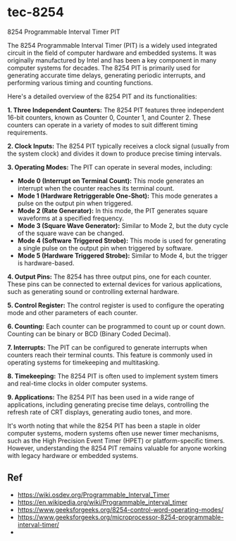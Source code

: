 # tec-8254
8254 Programmable Interval Timer PIT

The 8254 Programmable Interval Timer (PIT) is a widely used integrated circuit in the field of computer hardware and embedded systems. It was originally manufactured by Intel and has been a key component in many computer systems for decades. The 8254 PIT is primarily used for generating accurate time delays, generating periodic interrupts, and performing various timing and counting functions.

Here's a detailed overview of the 8254 PIT and its functionalities:

**1. Three Independent Counters:** The 8254 PIT features three independent 16-bit counters, known as Counter 0, Counter 1, and Counter 2. These counters can operate in a variety of modes to suit different timing requirements.

**2. Clock Inputs:** The 8254 PIT typically receives a clock signal (usually from the system clock) and divides it down to produce precise timing intervals.

**3. Operating Modes:** The PIT can operate in several modes, including:

   - **Mode 0 (Interrupt on Terminal Count):** This mode generates an interrupt when the counter reaches its terminal count.
   - **Mode 1 (Hardware Retriggerable One-Shot):** This mode generates a pulse on the output pin when triggered.
   - **Mode 2 (Rate Generator):** In this mode, the PIT generates square waveforms at a specified frequency.
   - **Mode 3 (Square Wave Generator):** Similar to Mode 2, but the duty cycle of the square wave can be changed.
   - **Mode 4 (Software Triggered Strobe):** This mode is used for generating a single pulse on the output pin when triggered by software.
   - **Mode 5 (Hardware Triggered Strobe):** Similar to Mode 4, but the trigger is hardware-based.

**4. Output Pins:** The 8254 has three output pins, one for each counter. These pins can be connected to external devices for various applications, such as generating sound or controlling external hardware.

**5. Control Register:** The control register is used to configure the operating mode and other parameters of each counter.

**6. Counting:** Each counter can be programmed to count up or count down. Counting can be binary or BCD (Binary Coded Decimal).

**7. Interrupts:** The PIT can be configured to generate interrupts when counters reach their terminal counts. This feature is commonly used in operating systems for timekeeping and multitasking.

**8. Timekeeping:** The 8254 PIT is often used to implement system timers and real-time clocks in older computer systems.

**9. Applications:** The 8254 PIT has been used in a wide range of applications, including generating precise time delays, controlling the refresh rate of CRT displays, generating audio tones, and more.

It's worth noting that while the 8254 PIT has been a staple in older computer systems, modern systems often use newer timer mechanisms, such as the High Precision Event Timer (HPET) or platform-specific timers. However, understanding the 8254 PIT remains valuable for anyone working with legacy hardware or embedded systems.

## Ref
- https://wiki.osdev.org/Programmable_Interval_Timer
- https://en.wikipedia.org/wiki/Programmable_interval_timer
- https://www.geeksforgeeks.org/8254-control-word-operating-modes/
- https://www.geeksforgeeks.org/microprocessor-8254-programmable-interval-timer/
- 
